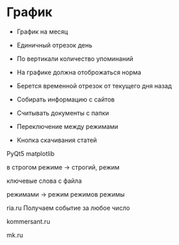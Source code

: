 # График
- График на месяц
- Единичный отрезок день
- По вертикали количество упоминаний
- На графике должна отоброжаться норма
- Берется временной отрезок от текущего дня назад

- Собирать информацию с сайтов
- Считывать документы с папки
- Переключение между режимами
- Кнопка скачивания статей

PyQt5 matplotlib

в строгом режиме -> строгий, режим

ключевые слова с файла

режимами -> режим
режимов
режимы



ria.ru
    Получаем событие за любое число

kommersant.ru

mk.ru